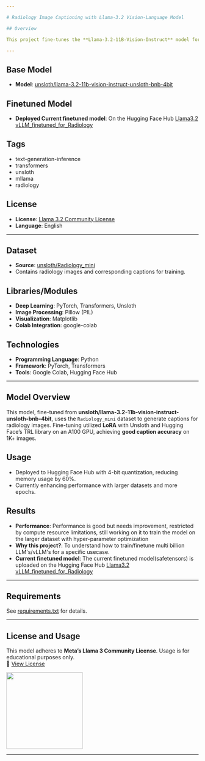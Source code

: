 ```yaml
---

# Radiology Image Captioning with Llama-3.2 Vision-Language Model

## Overview

This project fine-tunes the **Llama-3.2-11B-Vision-Instruct** model for radiology image captioning, enabling accurate descriptions of medical images like X-rays. Built for educational experimentation, it leverages **Unsloth** optimizations and **4-bit quantization** to interpret radiology data efficiently.

---
```


## Base Model
- **Model**: [unsloth/llama-3.2-11b-vision-instruct-unsloth-bnb-4bit](https://huggingface.co/unsloth/llama-3.2-11b-vision-instruct-unsloth-bnb-4bit)
## Finetuned Model
- **Deployed Current finetuned model**: On the Hugging Face Hub [Llama3.2 vLLM_finetuned_for_Radiology](https://huggingface.co/Vashishta-S-2141/llama-3.2-11b-vision-instruct-unsloth-bnb-4bit_for_radiology)  
## Tags
- text-generation-inference
- transformers
- unsloth
- mllama
- radiology

## License
- **License**: [Llama 3.2 Community License](https://ai.meta.com/resources/models-and-libraries/llama-downloads/)  
- **Language**: English

---

## Dataset
- **Source**: [unsloth/Radiology_mini](https://huggingface.co/datasets/unsloth/Radiology_mini)  
- Contains radiology images and corresponding captions for training.

## Libraries/Modules
- **Deep Learning**: PyTorch, Transformers, Unsloth  
- **Image Processing**: Pillow (PIL)  
- **Visualization**: Matplotlib  
- **Colab Integration**: google-colab  

## Technologies
- **Programming Language**: Python  
- **Framework**: PyTorch, Transformers  
- **Tools**: Google Colab, Hugging Face Hub  

---

## Model Overview
This model, fine-tuned from **unsloth/llama-3.2-11b-vision-instruct-unsloth-bnb-4bit**, uses the `Radiology_mini` dataset to generate captions for radiology images. Fine-tuning utilized **LoRA** with Unsloth and Hugging Face’s TRL library on an A100 GPU, achieving **good caption accuracy** on 1K+ images.

## Usage
- Deployed to Hugging Face Hub with 4-bit quantization, reducing memory usage by 60%.  
- Currently enhancing performance with larger datasets and more epochs.

## Results
- **Performance**: Performance is good but needs improvement, restricted by compute resource limitations, still working on it to train the model on the larger dataset with hyper-parameter optimization
- **Why this project?**: To understand how to train/finetune multi billion LLM's/vLLM's for a specific usecase.
- **Current finetuned model**: The current finetuned model(safetensors) is uploaded on the Hugging Face Hub [Llama3.2 vLLM_finetuned_for_Radiology](https://huggingface.co/Vashishta-S-2141/llama-3.2-11b-vision-instruct-unsloth-bnb-4bit_for_radiology)  

---

## Requirements
See [requirements.txt](requirements.txt) for details.

---

## License and Usage
This model adheres to **Meta’s Llama 3 Community License**. Usage is for educational purposes only.  
🔗 [View License](https://ai.meta.com/resources/models-and-libraries/llama-downloads/)  

[<img src="https://raw.githubusercontent.com/unslothai/unsloth/main/images/unsloth%20made%20with%20love.png" width="200"/>](https://github.com/unslothai/unsloth)

---
